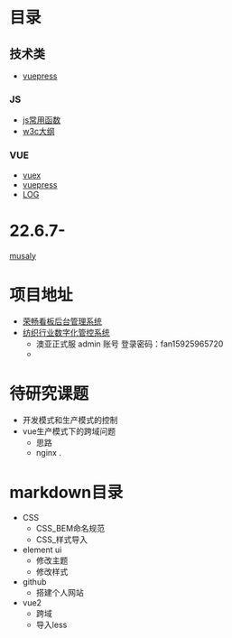 # 目录

## 技术类
- [vuepress](https://www.vuepress.cn/)

### JS
- [js常用函数](/docs/IT/JS/js常用函数.md)
- [w3c大纲](/docs/IT/JS/w3c大纲.md)

### VUE
- [vuex](/docs/IT/VUE/vuepress.md)
- [vuepress](/docs/IT/VUE/vuex.md)
- [LOG](/docs/IT/LOG)


# 22.6.7-
[musaly](http://45.32.41.219/)


# 项目地址
- [荣畅看板后台管理系统](http://kanban.dtsum.com/dist/#/login)
- [纺织行业数字化管控系统](http://testzt.dtsum.com)
  - 澳亚正式服 admin 账号  登录密码：fan15925965720
  - 

# 待研究课题
<!-- jeecg -->
<!-- ES6-解构 -->
<!-- - 弧线css制作 -->
<!-- 2. vue.config.js配置 -->
<!-- 路由规则 -->
<!-- echgart总结 -->
<!-- 毛玻璃效果 -->
<!-- 边框渐变 -->
<!-- VuePress  -->
<!-- lodash -->
<!-- 读取cookie -->
<!-- 全局路由管理 -->
<!-- vuex模块处理 -->
<!-- async / await -->
<!-- vue 打包 保留部分外部设置 -->
<!-- Flux 架构 -->
<!-- vue 键盘事件 -->
<!-- js for 异步 -->
<!-- this.$nextTick(() => { this.$refs.inputRef1.focus() }) -->
<!-- 自动聚焦 -->
<!-- 正则表达式 -->
<!-- vue 拍照上传 -->
<!-- vue 局部导入样式 -->
<!-- git 合并分支 -->
<!-- flex布局  -->
<!--  style="page-break-after: always" -->

<!-- console.log(.*) -->
<!-- ^(\s*)$\n -->
- 开发模式和生产模式的控制
- vue生产模式下的跨域问题
  - 思路
  - nginx .

# markdown目录
- CSS 
  - CSS_BEM命名规范
  - CSS_样式导入
- element ui
  - 修改主题  
  - 修改样式
- github
  - 搭建个人网站
- vue2
  - 跨域
  - 导入less




